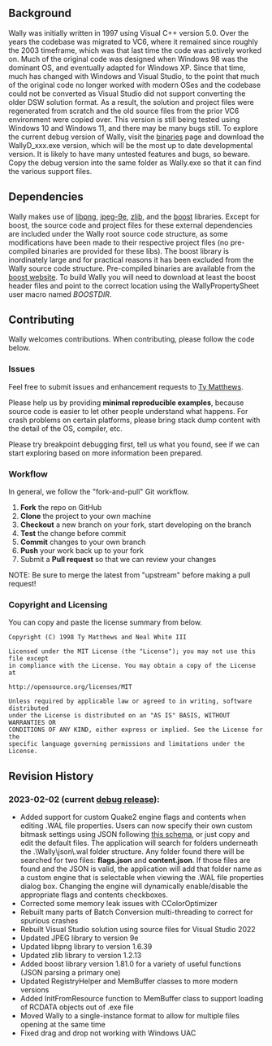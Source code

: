 ## Background
Wally was initially written in 1997 using Visual C++ version 5.0.  Over the years the codebase was migrated to VC6, where it remained since roughly the 2003 timeframe, which was that last time the code was actively worked on.  Much of the original code was designed when Windows 98 was the dominant OS, and eventually adapted for Windows XP.  Since that time, much has changed with Windows and Visual Studio, to the point that much of the original code no longer worked with modern OSes and the codebase could not be converted as Visual Studio did not support converting the older DSW solution format.  As a result, the solution and project files were regenerated from scratch and the old source files from the prior VC6 environment were copied over.  This version is still being tested using Windows 10 and Windows 11, and there may be many bugs still.  To explore the current debug version of Wally, visit the [binaries](../Binaries) page and download the WallyD_xxx.exe version, which will be the most up to date developmental version.  It is likely to have many untested features and bugs, so beware.  Copy the debug version into the same folder as Wally.exe so that it can find the various support files.

## Dependencies
Wally makes use of [libpng](http://www.libpng.org/pub/png/libpng.html), [jpeg-9e](https://www.ijg.org/), [zlib](https://www.zlib.net/), and the [boost](https://www.boost.org/users/download/) libraries.  Except for boost, the source code and project files for these external dependencies are included under the Wally root source code structure, as some modifications have been made to their respective project files (no pre-compiled binaries are provided for these libs).  The boost library is inordinately large and for practical reasons it has been excluded from the Wally source code structure.  Pre-compiled binaries are available from the [boost website](https://www.boost.org/users/download/).  To build Wally you will need to download at least the boost header files and point to the correct location using the WallyPropertySheet user macro named *BOOSTDIR*.

## Contributing

Wally welcomes contributions. When contributing, please follow the code below.

### Issues

Feel free to submit issues and enhancement requests to [Ty Matthews](mailto:onehotseat@gmail.com).

Please help us by providing **minimal reproducible examples**, because source code is easier to let other people understand what happens.
For crash problems on certain platforms, please bring stack dump content with the detail of the OS, compiler, etc.

Please try breakpoint debugging first, tell us what you found, see if we can start exploring based on more information been prepared.

### Workflow

In general, we follow the "fork-and-pull" Git workflow.

 1. **Fork** the repo on GitHub
 2. **Clone** the project to your own machine
 3. **Checkout** a new branch on your fork, start developing on the branch
 4. **Test** the change before commit
 5. **Commit** changes to your own branch
 6. **Push** your work back up to your fork
 7. Submit a **Pull request** so that we can review your changes

NOTE: Be sure to merge the latest from "upstream" before making a pull request!

### Copyright and Licensing

You can copy and paste the license summary from below.

```
Copyright (C) 1998 Ty Matthews and Neal White III

Licensed under the MIT License (the "License"); you may not use this file except
in compliance with the License. You may obtain a copy of the License at

http://opensource.org/licenses/MIT

Unless required by applicable law or agreed to in writing, software distributed 
under the License is distributed on an "AS IS" BASIS, WITHOUT WARRANTIES OR 
CONDITIONS OF ANY KIND, either express or implied. See the License for the 
specific language governing permissions and limitations under the License.
```

## Revision History
### 2023-02-02 (current [debug release](../Binaries)):
- Added support for custom Quake2 engine flags and contents when editing .WAL file properties.  Users can now specify their own custom bitmask settings using JSON following [this schema](https://ty-matthews.github.io/Wally/json/schema/texture_properties.wal.json), or just copy and edit the default files.  The application will search for folders underneath the .\Wally\json\\.wal folder structure.  Any folder found there will be searched for two files: **flags.json** and **content.json**.  If those files are found and the JSON is valid, the application will add that folder name as a custom engine that is selectable when viewing the .WAL file properties dialog box.  Changing the engine will dynamically enable/disable the appropriate flags and contents checkboxes.
- Corrected some memory leak issues with CColorOptimizer
- Rebuilt many parts of Batch Conversion multi-threading to correct for spurious crashes
- Rebuilt Visual Studio solution using source files for Visual Studio 2022
- Updated JPEG library to version 9e
- Updated libpng library to version 1.6.39
- Updated zlib library to version 1.2.13
- Added boost library version 1.81.0 for a variety of useful functions (JSON parsing a primary one)
- Updated RegistryHelper and MemBuffer classes to more modern versions
- Added InitFromResource function to MemBuffer class to support loading of RCDATA objects out of .exe file
- Moved Wally to a single-instance format to allow for multiple files opening at the same time
- Fixed drag and drop not working with Windows UAC